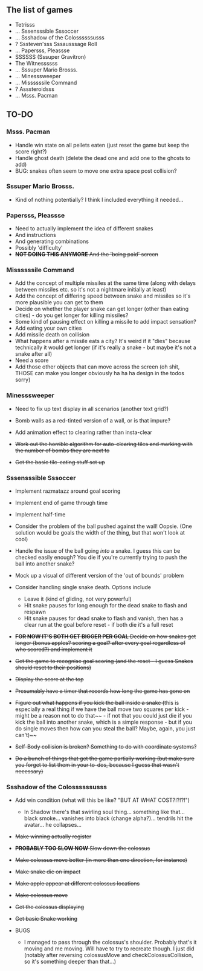 ## The list of games

- Tetrisss
- ... Sssensssible Sssoccer
- ... Ssshadow of the Colossssssusss
- ? Sssteven'sss Sssausssage Roll
- ... Papersss, Pleassse
- SSSSSS (Sssuper Gravitron)
- The Witnessssss
- ... Sssuper Mario Brosss.
- ... Minesssweeper
- ... Missssssile Command
- ? Asssteroidsss
- ... Msss. Pacman

## TO-DO

### Msss. Pacman

- Handle win state on all pellets eaten (just reset the game but keep the score right?)
- Handle ghost death (delete the dead one and add one to the ghosts to add)
- BUG: snakes often seem to move one extra space post collision?

### Sssuper Mario Brosss.

- Kind of nothing potentially? I think I included everything it needed...

### Papersss, Pleassse

- Need to actually implement the idea of different snakes
- And instructions
- And generating combinations
- Possibly 'difficulty'
- ~~__NOT DOING THIS ANYMORE__ And the 'being paid' screen~~

### Missssssile Command

- Add the concept of multiple missiles at the same time (along with delays between missiles etc. so it's not a nightmare initially at least)
- Add the concept of differing speed between snake and missiles so it's more plausible you can get to them
- Decide on whether the player snake can get longer (other than eating cities) - do you get longer for killing missiles?
- Some kind of pausing effect on killing a missile to add impact sensation?
- Add eating your own cities
- Add missile death on collision
- What happens after a missile eats a city? It's weird if it "dies" because technically it would get longer (if it's really a snake - but maybe it's not a snake after all)
- Need a score
- Add those other objects that can move across the screen (oh shit, THOSE can make you longer obviously ha ha ha design in the todos sorry)

### Minesssweeper

- Need to fix up text display in all scenarios (another text grid?)
- Bomb walls as a red-tinted version of a wall, or is that impure?
- Add animation effect to clearing rather than insta-clear

- ~~Work out the horrible algorithm for auto-clearing tiles and marking with the number of bombs they are next to~~
- ~~Get the basic tile-eating stuff set up~~

### Sssensssible Sssoccer

- Implement razmatazz around goal scoring
- Implement end of game through time
- Implement half-time
- Consider the problem of the ball pushed against the wall! Oopsie. (One solution would be goals the width of the thing, but that won't look at cool)
- Handle the issue of the ball going _into_ a snake. I guess this can be checked easily enough? You die if you're currently trying to push the ball into another snake?
- Mock up a visual of different version of the 'out of bounds' problem
- Consider handling single snake death. Options include
  - Leave it (kind of gliding, not very powerful)
  - Hit snake pauses for long enough for the dead snake to flash and respawn
  - Hit snake pauses for dead snake to flash and vanish, then has a clear run at the goal before reset - if both die it's a full reset

- ~~__FOR NOW IT'S BOTH GET BIGGER PER GOAL__ Decide on how snakes get longer (bonus apples? scoring a goal? after every goal regardless of who scored?) and implement it~~
- ~~Get the game to recognise goal scoring (and the reset - I guess Snakes should reset to their positions)~~
- ~~Display the score at the top~~
- ~~Presumably have a timer that records how long the game has gone on~~
- ~~Figure out what happens if you kick the ball inside a snake (~~this is especially a real thing if we have the ball move two squares per kick - might be a reason not to do that~~ - if not that you could just die if you kick the ball into another snake, which is a simple response - but if you do single moves then how can you steal the ball? Maybe, again, you just can't)~~
- ~~Self-Body collision is broken? Something to do with coordinate systems?~~
- ~~Do a bunch of things that get the game partially working (but make sure you forget to list them in your to-dos, because I guess that wasn't necessary)~~

### Ssshadow of the Colossssssusss

- Add win condition (what will this be like? "BUT AT WHAT COST?!?!?!")
  - In Shadow there's that swirling soul thing... something like that... black smoke... vanishes into black (change alpha?)... tendrils hit the avatar... he collapses...

- ~~Make winning actually register~~
- ~~__PROBABLY TOO SLOW NOW__ Slow down the colossus~~
- ~~Make colossus move better (in more than one direction, for instance)~~
- ~~Make snake die on impact~~
- ~~Make apple appear at different colossus locations~~
- ~~Make colossus move~~
- ~~Get the colossus displaying~~
- ~~Get basic Snake working~~

- BUGS
  - I managed to pass through the colossus's shoulder. Probably that's it moving and me moving. Will have to try to recreate though. I just did (notably after reversing colossusMove and checkColossusCollision, so it's something deeper than that...)
